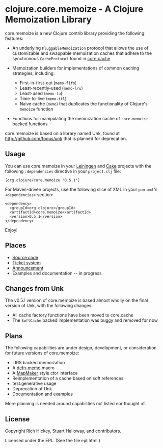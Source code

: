 # clojure.core.memoize - A Clojure Memoization Library

core.memoize is a new Clojure contrib library providing the following features:

* An underlying `PluggableMemoization` protocol that allows the use of customizable and swappable memoization caches that adhere to the synchronous `CacheProtocol` found in [core.cache](http://github.com/clojure/core.cache)

* Memoization builders for implementations of common caching strategies, including:
  - First-in-first-out (`memo-fifo`)
  - Least-recently-used (`memo-lru`)
  - Least-used (`memo-lu`)
  - Time-to-live (`memo-ttl`)
  - Naive cache (`memo`) that duplicates the functionality of Clojure's `memoize` function

* Functions for manipulating the memoization cache of `core.memoize` backed functions

core.memoize is based on a library named Unk, found at http://github.com/fogus/unk that is planned for deprecation.


Usage
-----

You can use core.memoize in your [Leiningen](https://github.com/technomancy/leiningen) and [Cake](https://github.com/flatland/cake) projects with the following `:dependencies` directive in your `project.clj` file:

    [org.clojure/core.memoize "0.5.1"]

For Maven-driven projects, use the following slice of XML in your `pom.xml`'s `<dependencies>` section:

    <dependency>
	  <groupId>org.clojure</groupId>
	  <artifactId>core.memoize</artifactId>
	  <version>0.5.1</version>
	</dependency>

Enjoy!


Places
------

* [Source code](https://github.com/clojure/core.memoize)
* [Ticket system](http://dev.clojure.org/jira/browse/CMEMOIZE)
* [Announcement](http://groups.google.com/group/clojure/browse_frm/thread/69d08572ab265dc7)
* Examples and documentation -- in progress

Changes from Unk
-------------------

The v0.5.1 version of core.memoize is based almost wholly on the final version of Unk, with the following changes:

* All cache factory functions have been moved to core.cache
* The `SoftCache` backed implementation was buggy and removed for now

Plans
-----

The following capabilities are under design, development, or consideration for future versions of core.memoize:

* LIRS backed memoization
* A [defn-memo](https://github.com/richhickey/clojure-contrib/blob/1c805bd0e515ea57028721ea54e6db4b0c791e20/src/main/clojure/clojure/contrib/def.clj#L143) macro
* A [MapMaker](http://google-collections.googlecode.com/svn/trunk/javadoc/com/google/common/collect/MapMaker.html) style ctor interface
* Reimplementation of a cache based on soft references
* test.generative usage
* Deprecation of Unk
* Documentation and examples

More planning is needed around capabilities not listed nor thought of.


License
-------

Copyright Rich Hickey, Stuart Halloway, and contributors.

Licensed under the EPL. (See the file epl.html.)

